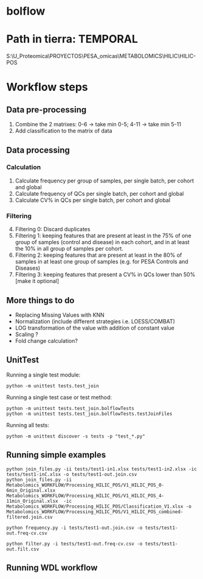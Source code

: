 # bolflow

# Path in tierra: TEMPORAL
S:\U_Proteomica\PROYECTOS\PESA_omicas\METABOLOMICS\HILIC\HILIC-POS

# Workflow steps

## Data pre-processing
1. Combine the 2 matrixes: 0-6 -> take min 0-5;  4-11 -> take min 5-11
2. Add classification to the matrix of data

## Data processing

### Calculation
1. Calculate frequency per group of samples, per single batch, per cohort and global
2. Calculate frequency of QCs per single batch, per cohort and global
3. Calculate CV% in QCs per single batch, per cohort and global

### Filtering
4. Filtering 0: Discard duplicates
5. Filtering 1: keeping features that are present at least in the 75% of one group of samples (control and disease) in each cohort, and in at least the 10% in all group of samples per cohort.
7. Filtering 2: keeping features that are present at least in the 80% of samples in at least one group of samples (e.g. for PESA Controls and Diseases)
9. Filtering 3: keeping features that present a CV% in QCs lower than 50% [make it optional]

## More things to do
- Replacing Missing Values with KNN 
- Normalization (include different strategies i.e. LOESS/COMBAT)
- LOG transformation of the value with addition of constant value
- Scaling ?
- Fold change calculation?


## UnitTest

Running a single test module:
```
python -m unittest tests.test_join
```

Running a single test case or test method:
```
python -m unittest tests.test_join.bolflowTests
python -m unittest tests.test_join.bolflowTests.testJoinFiles
```

Running all tests:
```
python -m unittest discover -s tests -p "test_*.py"
```


## Running simple examples

```
python join_files.py -ii tests/test1-in1.xlsx tests/test1-in2.xlsx -ic tests/test1-inC.xlsx -o tests/test1-out.join.csv
python join_files.py -ii Metabolomics_WORKFLOW/Processing_HILIC_POS/V1_HILIC_POS_0-6min_Original.xlsx Metabolomics_WORKFLOW/Processing_HILIC_POS/V1_HILIC_POS_4-11min_Original.xlsx  -ic Metabolomics_WORKFLOW/Processing_HILIC_POS/Classification_V1.xlsx -o Metabolomics_WORKFLOW/Processing_HILIC_POS/V1_HILIC_POS_combined-filtered.join.csv

python frequency.py -i tests/test1-out.join.csv -o tests/test1-out.freq-cv.csv

python filter.py -i tests/test1-out.freq-cv.csv -o tests/test1-out.filt.csv
```

## Running WDL workflow


